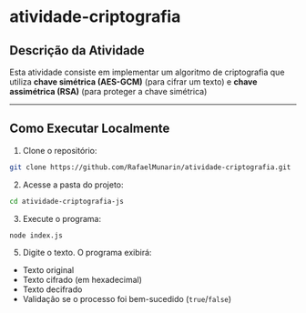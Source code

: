 # atividade-criptografia

## Descrição da Atividade

Esta atividade consiste em implementar um algoritmo de criptografia que utiliza **chave simétrica (AES-GCM)** (para cifrar um texto) e **chave assimétrica (RSA)** (para proteger a chave simétrica)

---

## Como Executar Localmente

1. Clone o repositório:

```bash
git clone https://github.com/RafaelMunarin/atividade-criptografia.git
```

2. Acesse a pasta do projeto:

```bash
cd atividade-criptografia-js
```

3. Execute o programa:

```bash
node index.js
```

5. Digite o texto.
   O programa exibirá:

- Texto original
- Texto cifrado (em hexadecimal)
- Texto decifrado
- Validação se o processo foi bem-sucedido (`true`/`false`)